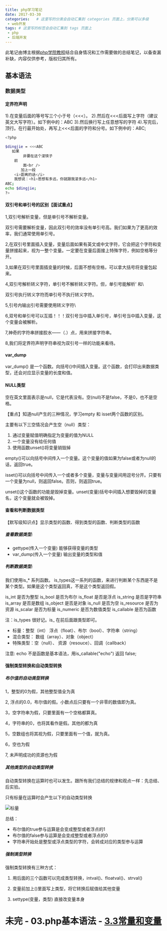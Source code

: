 ```yaml
---
title: php学习笔记
date: 2017-03-30 
categories:   # 这里写的分类会自动汇集到 categories 页面上，分类可以多级
 - web开发
tags: # 这里写的标签会自动汇集到 tags 页面上
 - php
 - 后端开发
---
```


此笔记由博主根据[php学院教程](www.phpxy.com)结合自身情况和工作需要做的总结笔记，以备查漏补缺，内容仅供参考，版权归其所有。

## 基本语法

### 数据类型

#### 定界符声明
1).在变量后面的等号写三个小于号（<<<）。
2).然后在<<<后面写上字符（建议英文大写字符）。如下例中的：ABC
3).然后换行写上任意想写的字符
4).写完后，顶行。在行最开始处，再写上<<<后面的字符和分号。如下例中的：ABC;

```bash
<?php

$dingjie = <<<ABC
   如果
        非要在这个滚犊子
    前
        面<br />
       加上一段
    <i>距离的话</i>
    我想说：<h1>思想有多远，你就跟我滚多远</h1>
ABC;
echo $dingjie;
?>
```

<!--more-->

#### 双引号和单引号的区别【面试重点】

1,双引号解析变量，但是单引号不解析变量。

双引号需要解析变量，因此双引号的效率没有单引号高。我们如果为了更高的效率，我们通常使用单引号。

2,在双引号里面插入变量，变量后面如果有英文或中文字符，它会把这个字符和变量拼接起来，视为一整个变量。一定要在变量后面接上特殊字符，例如空格等分开。

3,如果在双引号里面插变量的时候，后面不想有空格，可以拿大括号将变量包起来。

4,双引号解析转义字符，单引号不解析转义字符。但，单引号能解析\' 和\

双引号执行转义字符而单引号不执行转义字符。

5,引号内输出引号需要使用转义字符\

6,双号和单引号可以互插！！！双引号当中插入单引号，单引号当中插入变量，这个变量会被解析。

7,神奇的字符串拼接胶水——（.）点，用来拼接字符串。

8,我们将定界符声明字符串视为双引号一样的功能来看待。


#### var_dump

var_dump() 是一个函数。向括号()中间插入变量。这个函数，会打印出来数据类型，还会对应显示变量的长度和值。

#### NULL类型

空在英文里面表示是null，它是代表没有。空(null)不是false，不是0，也不是空格。

【重点】知道null产生的三种情况，学习empty 和 isset两个函数的区别。

主要有以下三空情况会产生空（null）类型：

1. 通过变量赋值明确指定为变量的值为NULL
2. 一个变量没有给任何值
3. 使用函数unset()将变量销毁掉

empty()可以向括号中间传入一个变量。这个变量的值如果为false或者为null的话，返回true。

isset()可以向括号中间传入一个或者多个变量，变量与变量间用逗号分开。只要有一个变量为null，则返回false。否则，则返回true。

unset()这个函数的功能是毁掉变量。unset(变量)括号中间插入想要毁掉的变量名，这个变量就会被毁掉。

#### 查看和判断数据类型

【默写级知识点】显示类型的函数、得到类型的函数、判断类型的函数

##### 查看数据类型:

* gettype(传入一个变量) 能够获得变量的类型
* var_dump(传入一个变量) 输出变量的类型和值

##### 判断数据类型:

我们使用is_* 系列函数。 is_types这一系列的函数，来进行判断某个东西是不是某个类型。如果是这个类型返回真，不是这个类型返回假。

is_int 是否为整型
is_bool 是否为布尔
is_float 是否是浮点
is_string 是否是字符串
is_array 是否是数组
is_object 是否是对象
is_null 是否为空
is_resource 是否为资源
is_scalar 是否为标量
is_numeric 是否为数值类型
is_callable 是否为函数

注：is_types 很好记。is_ 在前后面跟类型即可。

* 标量：整型（int） 浮点（float）、布尔（bool）、字符串（string）
* 混合类型： 数组（array）、对象（object）
* 特殊类型：空（null）、 资源（resouce）、回调（callback）

注意: echo 不是函数是基本语法，用is_callable("echo") 返回 false;

#### 强制类型转换和自动类型转换

##### 布尔值的自动类型转换

1，整型的0为假，其他整型值全为真

2, 浮点的0.0，布尔值的假。小数点后只要有一个非零的数值即为真。

3，空字符串为假，只要里面有一个空格都算真。

4，字符串的0，也将其看作是假。其他的都为真

5，空数组也将其视为假，只要里面有一个值，就为真。

6，空也为假

7, 未声明成功的资源也为假

##### 其他类型的自动类型转换

自动类型转换在运算时也可以发生。跟所有我们总结的规律和观点一样：先总结、后实验。

只有标量在运算时会产生以下的自动类型转换

![标量](http://i.imgur.com/p4zO5iT.png)

总结：

* 布尔值的true参与运算是会变成整型或者浮点的1
* 布尔值的false参与运算是会变成整型或者浮点的0
* 字符串开始处是整型或浮点类型的字符，会转成对应的类型参与运算

##### 强制类型转换

强制类型转换有三种方式：

1. 用后面的三个函数可以完成类型转换，intval()、floatval()、strval()

2. 变量前加上()里面写上类型，将它转换后赋值给其他变量

3. settype(变量，类型) 直接改变量本身

# 未完 - 03.php基本语法 - [3.3常量和变量](http://www.kancloud.cn/phpxy/phpbook/47100)


